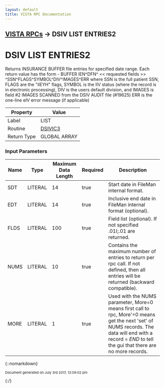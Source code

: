 ```yaml
---
layout: default
title: VISTA RPC Documentation
---
```


## [VISTA RPCs](TableOfContents) &#8594; DSIV LIST ENTRIES2
# DSIV LIST ENTRIES2

Returns INSURANCE BUFFER file entries for specified date range. Each return value has the form - BUFFER IEN^DFN^ << requested fields >> ^SSN^FLAGS^SYMBOL^DIV^IMAGES^ERR where SSN is the full patient SSN, FLAGS are the "iIEYH" flags, SYMBOL is the IIV status (where the record is in electronic processing), DIV is the users default division, and IMAGES is field #2 IMAGES SCANNED from the DSIV AUDIT file (#19625) ERR is the one-line eIV error message (if applicable)

Property | Value
--- | ---
Label | LIST
Routine | [DSIVIC3](http://code.osehra.org/dox/Routine_DSIVIC3_source.html)
Return Type | GLOBAL ARRAY


### Input Parameters

Name | Type | Maximum Data Length | Required | Description
--- | --- | --- | --- | ---
SDT | LITERAL | 14 | true | Start date in FileMan internal format.
EDT | LITERAL | 14 | true | Inclusive end date in FileMan internal format (optional).
FLDS | LITERAL | 100 | true | Field list (optional).  If not specified .01I;.01 are returned.
NUMS | LITERAL | 10 | true |  Contains the maximum number of entries to return per rpc call. If not defined, then all entries will be returned (backward compatible).
MORE | LITERAL | 1 | true |  Used with the NUMS parameter, More&#x3D;0 means first call to rpc, More&#x27;&#x3D;0 means get the next &#x27;set&#x27; of NUMS records.  The data will end with a record &#x3D; $END$ to tell the gui that there are no more records.



{::nomarkdown} <br/><p style="font-size: 11px">Document generated on July 3rd 2017, 12:09:02 pm</p>{:/}
